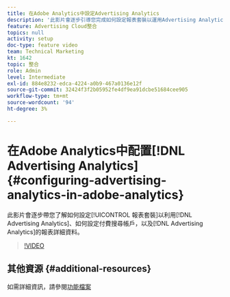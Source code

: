 ```yaml
---
title: 在Adobe Analytics中設定Advertising Analytics
description: '此影片會逐步引導您完成如何設定報表套裝以運用Advertising Analytics、如何設定付費搜尋帳戶以及Advertising Analytics的報表詳細資料的高階審核。 '
feature: Advertising Cloud整合
topics: null
activity: setup
doc-type: feature video
team: Technical Marketing
kt: 1642
topic: 整合
role: Admin
level: Intermediate
exl-id: 884e8232-edca-4224-a0b9-467a0136e12f
source-git-commit: 32424f3f2b05952fe4df9ea91dcbe51684cee905
workflow-type: tm+mt
source-wordcount: '94'
ht-degree: 3%

---
```


# 在Adobe Analytics中配置[!DNL Advertising Analytics] {#configuring-advertising-analytics-in-adobe-analytics}

此影片會逐步帶您了解如何設定[!UICONTROL 報表套裝]以利用[!DNL Advertising Analytics]、如何設定付費搜尋帳戶，以及[!DNL Advertising Analytics]的報表詳細資料。

>[!VIDEO](https://video.tv.adobe.com/v/23119/?quality=12)

## 其他資源 {#additional-resources}

如需詳細資訊，請參閱[功能檔案](https://docs.adobe.com/content/help/en/analytics/integration/advertising-analytics/overview.html)
